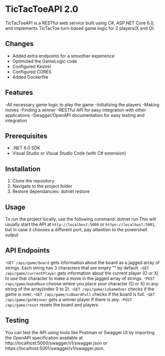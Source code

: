 # TicTacToeAPI 2.0

TicTacToeAPI is a RESTful web service built using C#, ASP.NET Core 6.0, and implements TicTacToe turn-based game logic for 2 players(X and O).

## Changes
- Added extra endpoints for a smoother experience
- Optimized the GameLogic code
- Configured Kestrel
- Configured CORES
- Added Dockerfile

## Features

-All necessary game logic to play the game
 -Initializing the players
 -Making moves
 -Finding a winner
-RESTful API for easy integration with other applications
-Swagger/OpenAPI documentation for easy testing and integration

## Prerequisites

- .NET 6.0 SDK
- Visual Studio or Visual Studio Code (with C# extension)

## Installation

1. Clone the repository
2. Navigate to the project folder
3. Restore dependancies: dotnet restore

## Usage
To run the project locally, use the following command: dotnet run
This will usually start the API at `http://localhost:5000` or `https://localhost:5001`, but in case it chooses a different port, pay attention to the powershell output

## API Endpoints

-`GET /api/game/board` gets information about the board as a jagged array of strings. Each string has 3 characters that are empty "" by default.
-`GET /api/game/currentPlayer` gets information about the current player (O or X) to use that character to make a move in the jagged array of strings.
-`POST /api/game/makeMove` choose where you place your character (O or X) in any string of the array(index 0 to 2).
-`GET /api/game/isGameOver` checks if the game is over.
-`GET /api/game/isBoardFull` checks if the board is full.
-`GET /api/game/getWinner` gets a winner player if there is any.
-`POST /api/game/reset` resets the board and players

## Testing

You can test the API using tools like Postman or Swagger UI by importing the OpenAPI specification available at http://localhost:5000/swagger/v1/swagger.json or https://localhost:5001/swagger/v1/swagger.json.
